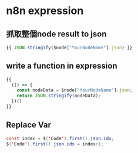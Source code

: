 # n8n expression

## 抓取整個node result to json

```jsx
{{ JSON.stringify($node["YourNodeName"].json) }}

```

## write a function in expression

```jsx
{{ 
  (() => {
    const nodeData = $node["YourNodeName"].json;
    return JSON.stringify(nodeData);
  })() 
}}

```

## Replace Var

```java
const index = $('Code').first().json.idx;
$('Code').first().json.idx = index+1;
```